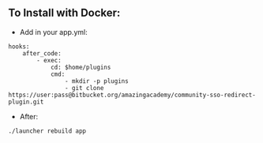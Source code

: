 ## To Install with Docker:

* Add in your app.yml:
```
hooks:
	after_code:
		- exec:
			cd: $home/plugins
			cmd:
				- mkdir -p plugins
				- git clone https://user:pass@bitbucket.org/amazingacademy/community-sso-redirect-plugin.git
```

* After:
```
./launcher rebuild app
```